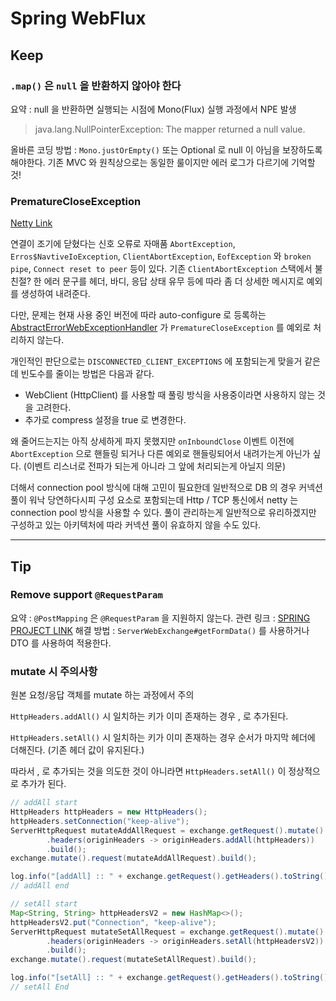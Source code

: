 # Spring WebFlux

## Keep

### `.map()` 은 `null` 을 반환하지 않아야 한다

요약 : null 을 반환하면 실행되는 시점에 Mono(Flux) 실행 과정에서 NPE 발생

> java.lang.NullPointerException: The mapper returned a null value.

올바른 코딩 방법 : `Mono.justOrEmpty()` 또는 Optional 로 null 이 아님을 보장하도록 해야한다. 기존 MVC 와 원칙상으로는 동일한 룰이지만 에러 로그가 다르기에 기억할 것!

### PrematureCloseException

[Netty Link](https://projectreactor.io/docs/netty/release/api/reactor/netty/http/client/PrematureCloseException.html)

연결이 조기에 닫혔다는 신호 오류로 자매품 `AbortException`, `Erros$NavtiveIoException`, `ClientAbortException`, `EofException` 와 `broken pipe`, `Connect reset to peer` 등이 있다. 기존 `ClientAbortException` 스택에서 불친절? 한 에러 문구를 헤더, 바디, 응답 상태 유무 등에 따라 좀 더 상세한 메시지로 예외를 생성하여 내려준다.

다만, 문제는 현재 사용 중인 버전에 따라 auto-configure 로 등록하는 [AbstractErrorWebExceptionHandler](https://github.com/spring-projects/spring-boot/blob/main/spring-boot-project/spring-boot-autoconfigure/src/main/java/org/springframework/boot/autoconfigure/web/reactive/error/AbstractErrorWebExceptionHandler.java) 가 `PrematureCloseException` 를 예외로 처리하지 않는다.

개인적인 판단으로는 `DISCONNECTED_CLIENT_EXCEPTIONS` 에 포함되는게 맞을거 같은데 빈도수를 줄이는 방법은 다음과 같다.

- WebClient (HttpClient) 를 사용할 때 풀링 방식을 사용중이라면 사용하지 않는 것을 고려한다.
- 추가로 compress 설정을 true 로 변경한다.

왜 줄어드는지는 아직 상세하게 파지 못했지만 `onInboundClose` 이벤트 이전에 `AbortException` 으로 핸들링 되거나 다른 예외로 핸들링되어서 내려가는게 아닌가 싶다. (이벤트 리스너로 전파가 되는게 아니라 그 앞에 처리되는게 아닐지 의문)

더해서 connection pool 방식에 대해 고민이 필요한데 일반적으로 DB 의 경우 커넥션 풀이 워낙 당연하다시피 구성 요소로 포함되는데 Http / TCP 통신에서 netty 는 connection pool 방식을 사용할 수 있다. 풀이 관리하는게 일반적으로 유리하겠지만 구성하고 있는 아키텍처에 따라 커넥션 풀이 유효하지 않을 수도 있다.

- - -

## Tip

### Remove support `@RequestParam`

요약 : `@PostMapping` 은 `@RequestParam` 을 지원하지 않는다.
관련 링크 : [SPRING PROJECT LINK](https://github.com/spring-projects/spring-framework/issues/20067)
해결 방법 : `ServerWebExchange#getFormData()` 를 사용하거나 DTO 를 사용하여 적용한다.

### mutate 시 주의사항

원본 요청/응답 객체를 mutate 하는 과정에서 주의

`HttpHeaders.addAll()` 시 일치하는 키가 이미 존재하는 경우 , 로 추가된다.

`HttpHeaders.setAll()` 시 일치하는 키가 이미 존재하는 경우 순서가 마지막 헤더에 더해진다. (기존 헤더 값이 유지된다.)

따라서 , 로 추가되는 것을 의도한 것이 아니라면 `HttpHeaders.setAll()` 이 정상적으로 추가가 된다.

```java
// addAll start
HttpHeaders httpHeaders = new HttpHeaders();
httpHeaders.setConnection("keep-alive");
ServerHttpRequest mutateAddAllRequest = exchange.getRequest().mutate()
        .headers(originHeaders -> originHeaders.addAll(httpHeaders))
        .build();
exchange.mutate().request(mutateAddAllRequest).build();

log.info("[addAll] :: " + exchange.getRequest().getHeaders().toString());
// addAll end

// setAll start
Map<String, String> httpHeadersV2 = new HashMap<>();
httpHeadersV2.put("Connection", "keep-alive");
ServerHttpRequest mutateSetAllRequest = exchange.getRequest().mutate()
        .headers(originHeaders -> originHeaders.setAll(httpHeadersV2))
        .build();
exchange.mutate().request(mutateSetAllRequest).build();

log.info("[setAll] :: " + exchange.getRequest().getHeaders().toString());
// setAll End
```
